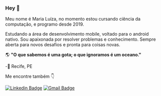 ### Hey 👋
 
Meu nome é Maria Luíza, no momento estou cursando ciência da computação, e programo desde 2019.

Estudando a área de desenvolvimento mobile, voltado para o android nativo. Sou apaixonada por resolver problemas e conhecimento. Sempre aberta para novos desafios e pronta para coisas novas.

🌎 **"O que sabemos é uma gota; o que ignoramos é um oceano."**

-📍 Recife, PE

Me encontre também 👇

[![Linkedin Badge](https://img.shields.io/badge/-LinkedIn-blue?style=flat-square&logo=Linkedin&logoColor=white&link=https://www.linkedin.com/in/marialuiza-0/)](https://www.linkedin.com/in/marialuiza-0/) 
[![Gmail Badge](https://img.shields.io/badge/-Gmail-FF0000?style=flat-square&logo=Gmail&logoColor=white&link=mailto:mailto:m.luiza1843@gmail.com)](mailto:m.luiza1843@gmail.com)
